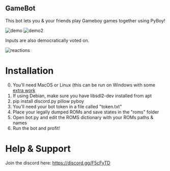 ## GameBot

This bot lets you & your friends play Gameboy games together using PyBoy!

![demo](https://i.imgur.com/lmelWRG.gif)
![demo2](https://i.imgur.com/HGh1UWf.gif)

Inputs are also democratically voted on.

![reactions](https://i.imgur.com/YO8MNC4.png)

# Installation

0. You'll need MacOS or Linux (this can be run on Windows with some [extra work](https://github.com/Baekalfen/PyBoy/wiki/Installation#windows-10-64-bit)
1. If using Debian, make sure you have libsdl2-dev installed from apt
2. pip install discord.py pillow pyboy
3. You'll need your bot token in a file called "token.txt"
4. Place your legally dumped ROMs and save states in the "roms" folder
5. Open bot.py and edit the ROMS dictionary with your ROMs paths & names
6. Run the bot and profit!

# Help & Support

Join the discord here: https://discord.gg/F5cFyTD
